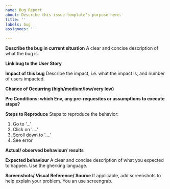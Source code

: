 ```yaml
---
name: Bug Report
about: Describe this issue template's purpose here.
title: ''
labels: bug
assignees: ''

---
```


**Describe the bug in current situation**
A clear and concise description of what the bug is.

**Link bug to the User Story**

**Impact of this bug**
Describe the impact, i.e. what the impact is, and number of users impacted. 

**Chance of Occurring (high/medium/low/very low)**

**Pre Conditions: which Env, any pre-requesites or assumptions to execute steps?**

**Steps to Reproduce**
Steps to reproduce the behavior:
1. Go to '...'
2. Click on '....'
3. Scroll down to '....'
4. See error

**Actual/ observed behaviour/ results**

**Expected behaviour**
A clear and concise description of what you expected to happen. Use the gherking language. 

**Screenshots/ Visual Reference/ Source**
If applicable, add screenshots to help explain your problem. You an use screengrab.
